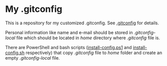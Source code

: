 # My .gitconfig

This is a repository for my customized .gitconfig. See [.gitconfig](.gitconfig)
for details.

Personal information like name and e-mail should be stored in *.gitconfig-local*
file which should be located in *home* directory where *.gitconfig* file is.

There are PowerShell and bash scripts ([install-config.ps1](install-config.ps1)
and [install-config.sh](install-config.sh) respectively) that copy *.gitconfig*
file to *home* folder and create an empty *.gitconfig-local* file.
